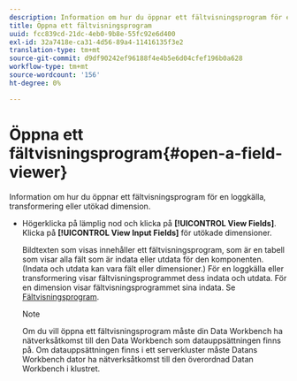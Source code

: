 ```yaml
---
description: Information om hur du öppnar ett fältvisningsprogram för en loggkälla, transformering eller utökad dimension.
title: Öppna ett fältvisningsprogram
uuid: fcc839cd-21dc-4eb0-9b8e-55fc92e6d400
exl-id: 32a7418e-ca31-4d56-89a4-11416135f3e2
translation-type: tm+mt
source-git-commit: d9df90242ef96188f4e4b5e6d04cfef196b0a628
workflow-type: tm+mt
source-wordcount: '156'
ht-degree: 0%

---
```


# Öppna ett fältvisningsprogram{#open-a-field-viewer}

Information om hur du öppnar ett fältvisningsprogram för en loggkälla, transformering eller utökad dimension.

* Högerklicka på lämplig nod och klicka på **[!UICONTROL View Fields]**. Klicka på **[!UICONTROL View Input Fields]** för utökade dimensioner.

   Bildtexten som visas innehåller ett fältvisningsprogram, som är en tabell som visar alla fält som är indata eller utdata för den komponenten. (Indata och utdata kan vara fält eller dimensioner.) För en loggkälla eller transformering visar fältvisningsprogrammet dess indata och utdata. För en dimension visar fältvisningsprogrammet sina indata. Se [Fältvisningsprogram](../../../../../home/c-get-started/c-admin-intrf/c-dataset-mgrs/c-fld-vwrs/c-fld-vwrs.md#concept-194cb94501564145ae059e53c0e4bec3).

   >[!NOTE]
   >
   >Om du vill öppna ett fältvisningsprogram måste din Data Workbench ha nätverksåtkomst till den Data Workbench som datauppsättningen finns på. Om datauppsättningen finns i ett serverkluster måste Datans Workbench dator ha nätverksåtkomst till den överordnad Datan Workbench i klustret.
